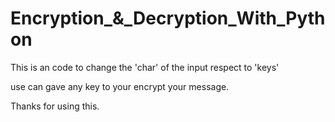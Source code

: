 # Encryption_&_Decryption_With_Python

This is an code to change the 'char' of the input respect to 'keys'

use can gave any key to your encrypt your message. 

Thanks for using this.
